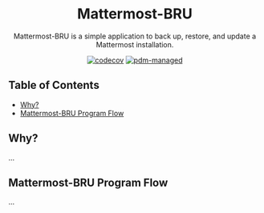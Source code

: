 <div align="center">
<h1>Mattermost-BRU</h1>

Mattermost-BRU is a simple application to back up, restore, and update a Mattermost installation.

[![codecov](https://codecov.io/gh/chaytus/mattermost_backup/graph/badge.svg?token=0ATR9TP822)](https://codecov.io/gh/chaytus/mattermost_backup)
[![pdm-managed](https://img.shields.io/badge/pdm-managed-blueviolet)](https://pdm-project.org)
</div>

## Table of Contents
- [Why?](#why)
- [Mattermost-BRU Program Flow](#mattermost-backup-program-flow)

## Why?
...

## Mattermost-BRU Program Flow
...
